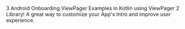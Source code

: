 3 Android Onboarding ViewPager Examples in Kotlin using ViewPager 2 Library! A great way to customize your App's Intro and improve user experience.
